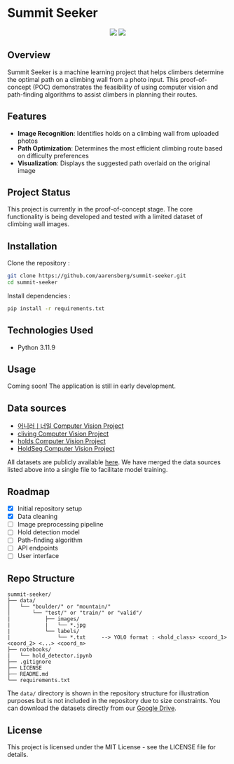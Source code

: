# Summit Seeker

<p align="center">
  <a>
    <img src="https://img.shields.io/github/repo-size/aarensberg/summit-seeker">
  </a>
  <a href="https://opensource.org/licenses/MIT">
    <img src="https://badgen.net/pypi/license/pip">
  </a>
</p>

## Overview
Summit Seeker is a machine learning project that helps climbers determine the optimal path on a climbing wall from a photo input. This proof-of-concept (POC) demonstrates the feasibility of using computer vision and path-finding algorithms to assist climbers in planning their routes.

## Features
- **Image Recognition**: Identifies holds on a climbing wall from uploaded photos
- **Path Optimization**: Determines the most efficient climbing route based on difficulty preferences
- **Visualization**: Displays the suggested path overlaid on the original image

## Project Status
This project is currently in the proof-of-concept stage. The core functionality is being developed and tested with a limited dataset of climbing wall images.

## Installation
Clone the repository :
```bash
git clone https://github.com/aarensberg/summit-seeker.git
cd summit-seeker
```

Install dependencies :
```bash
pip install -r requirements.txt
```

## Technologies Used

- Python 3.11.9

## Usage
Coming soon! The application is still in early development.

## Data sources

- [어니러ㅣ너일 Computer Vision Project](https://universe.roboflow.com/cliving/-axr8m)
- [cliving Computer Vision Project](https://universe.roboflow.com/kmw/cliving)
- [holds Computer Vision Project](https://universe.roboflow.com/mmm-jzxx1/holds-tptrk)
- [HoldSeg Computer Vision Project](https://universe.roboflow.com/ak2isa-lhgcw/holdseg)

All datasets are publicly available [here](https://drive.google.com/drive/folders/1zKj4hAUgME-o-Q5RxZwkgL6TYyriHZmO?usp=sharing). We have merged the data sources listed above into a single file to facilitate model training.

## Roadmap
- [x] Initial repository setup
- [x] Data cleaning
- [ ] Image preprocessing pipeline
- [ ] Hold detection model
- [ ] Path-finding algorithm
- [ ] API endpoints
- [ ] User interface

## Repo Structure
```plaintext
summit-seeker/
├── data/
│   └── "boulder/" or "mountain/"
│       └── "test/" or "train/" or "valid"/
|           ├── images/
|           |   └── *.jpg
|           └── labels/
|               └── *.txt     --> YOLO format : <hold_class> <coord_1> <coord_2> <...> <coord_n>
├── notebooks/
|   └── hold_detector.ipynb
├── .gitignore
├── LICENSE
├── README.md
└── requirements.txt
```

The `data/` directory is shown in the repository structure for illustration purposes but is not included in the repository due to size constraints. You can download the datasets directly from our [Google Drive](https://drive.google.com/drive/folders/1zKj4hAUgME-o-Q5RxZwkgL6TYyriHZmO?usp=sharing).

## License
This project is licensed under the MIT License - see the LICENSE file for details.
